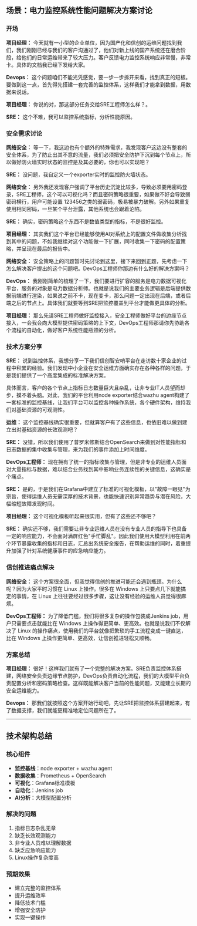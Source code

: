 
## 场景：电力监控系统性能问题解决方案讨论

### 开场

**项目经理：** 今天就有一小型的企业单位，因为国产化和信创的运维问题找到我们，我们刚刚已经与我们的客户沟通过了，他们对新上线的国产系统还在磨合阶段，给他们的日常运维带来了较大压力。客户反馈电力监控系统响应非常慢，非常卡。具体的文档我已经下发给大家。

**Devops：** 这个问题咱们不能光凭感觉，要一步一步拆开来看，找到真正的短板。要做到这一点，首先得先搭建一套完善的监控体系，这样我们才能拿到数据，用数据来说话。

**项目经理：** 你说的对，那这部分任务交给SRE工程师怎么样？。

**SRE：** 这个不难，我可以监控系统指标，分析性能原因。

### 安全需求讨论

**网络安全：** 等一下，我这边也有个额外的特殊需求，我发现客户这边没有整套的安全体系，为了防止出其不意的流量，我们必须把安全防护下沉到每个节点上，所以做好防火墙实时状态的监控是及其必要的，你也可以实现吧？

**SRE：** 没问题，我自定义一个exporter实时的监控防火墙状态。

**网络安全：** 另外我还发现客户强调了平台历史沉淀比较多，导致必须要用密码登录，SRE工程师，这个可以可视化吗？而且密码策略很重要，如果做不好会导致弱密码横行，用户可能设置 123456之类的弱密码，极易被暴力破解。另外如果重复使用相同密码，一旦某个平台泄露，其他系统也会跟着沦陷。

**SRE：** 确实，密码策略这个东西不是数值类型的指标，不是很好监控。

**项目经理：** 其实我们这个平台已经能够使用AI对系统上的配置文件做收集分析找到其中的问题，不如我继续对这个功能做一下扩展，同时收集一下密码的配置策略，并呈现在最后的报告中。

**网络安全：** 安全策略上的问题暂时先讨论到这里，接下来回到正题，先考虑一下怎么解决客户提出的这个问题吧。DevOps工程师你那边有什么好的解决方案吗？

**DevOps：** 我刚刚简单的梳理了一下，我们要进行扩容的服务是电力数据可视化平台，服务的对象是电力数据分析师。也就是说我们的主要业务逻辑是后端提供数据前端进行渲染，如果说之前不卡，现在变卡，那么问题一定出现在后端，或者后端之后的节点上。具体我们就要等到SRE把监控覆盖到平台才能做更具体的分析。

**项目经理：** 那么先请SRE工程师做好监控接入，安全工程师做好平台的边缘节点接入，一会我会向大模型提供密码策略的上下文，DevOps工程师那请你先协助各个流程的自动化，做好客户系统性能瓶颈的分析。

### 技术方案分享

**SRE：** 说到监控体系，我想分享一下我们信创智安哨平台在走访数十家企业的过程中积累的经验。我们发现中小企业在安全运维方面确实存在各种各样的问题，于是我们提供了一个高度集成的标准解决方案。

具体而言，客户的各个节点上指标日志数量巨大且杂乱，让非专业IT人员望而却步，摸不着头脑。对此，我们的平台利用node exporter结合wazhu agent构建了一套标准的监控基线，让我们平台可以监控各种操作系统，各个硬件架构，维持我们对基础资源的可观测性。

**运维：** 这个监控基线确实很重要，但就算客户有了这些信息，也依旧难以做到建立出对基础资源的长效观测吧？

**SRE：** 没错，所以我们使用了普罗米修斯结合OpenSearch来做到对性能指标和日志数据的集中收集与管理，来为我们的事件添加上时间维度。

**DevOps工程师：** 现在拥有了统一的指标收集与管理，但是非专业的运维人员面对大量指标与数据，难以结合业务找到其中影响业务连续性的关键信息，这确实是个痛点。

**SRE：** 是的，于是我们在Grafana中建立了标准的可视化模板，以"故障一眼见"为宗旨，使得运维人员无需深厚的技术背景，也能快速识别异常趋势与潜在风险，大幅缩短故障发现时间。

**项目经理：** 这个可视化模板听起来很实用，但有了这些还不够吧？

**SRE：** 确实还不够，我们需要让非专业运维人员在没有专业人员的指导下也具备一定的响应能力，不会面对满屏红色"手忙脚乱"。因此我们使用大模型利用在前两个环节暴露收集的指标和日志，汇总出系统安全报告，在帮助运维的同时，着重提升加强了针对系统健康事件的应急响应能力。

### 信创推进痛点解决

**网络安全：** 这个方案很全面，但我觉得信创的推进可能还会遇到瓶颈。为什么呢？因为大家平时习惯在 Linux 上操作。很多在 Windows 上只要点几下就能搞定的事情，在 Linux 上往往要经过很多步骤，这让没有经验的运维人员觉得很麻烦。

**DevOps工程师：** 为了降低门槛，我们将很多复杂的操作包装成Jenkins job，用户只需要点击就能比在 Windows 上操作得更简单、更高效。也就是说我们不仅解决了 Linux 的操作痛点，使用我们的平台就像把繁琐的手工流程变成一键直达，比在 Windows 上操作更简单、更高效，让信创推进轻松又顺畅。

### 方案总结

**项目经理：** 很好！这样我们就有了一个完整的解决方案。SRE负责监控体系搭建，网络安全负责边缘节点防护，DevOps负责自动化流程，我们的大模型平台负责配置分析和密码策略检查。这样既能解决客户当前的性能问题，又能建立长期的安全运维能力。

**Devops：** 那我们就按照这个方案开始行动吧，先让SRE把监控体系搭建起来，有了数据支撑，我们就能更精准地定位问题所在了。

---

## 技术架构总结

### 核心组件
- **监控基线**：node exporter + wazhu agent
- **数据收集**：Prometheus + OpenSearch
- **可视化**：Grafana标准模板
- **自动化**：Jenkins job
- **AI分析**：大模型配置分析

### 解决的问题
1. 指标日志杂乱无章
2. 缺乏长效观测能力
3. 非专业人员难以理解数据
4. 缺乏应急响应能力
5. Linux操作复杂度高

### 预期效果
- 建立完整的监控体系
- 提升运维效率
- 降低技术门槛
- 增强安全防护
- 实现一键操作
